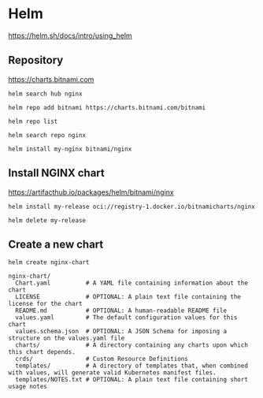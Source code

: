 # Helm

https://helm.sh/docs/intro/using_helm

## Repository

https://charts.bitnami.com

```shell
helm search hub nginx
```

```shell
helm repo add bitnami https://charts.bitnami.com/bitnami
```

```shell
helm repo list
```

```shell
helm search repo nginx
```

```shell
helm install my-nginx bitnami/nginx
```

## Install NGINX chart

https://artifacthub.io/packages/helm/bitnami/nginx

```shell
helm install my-release oci://registry-1.docker.io/bitnamicharts/nginx
```

```shell
helm delete my-release
```

## Create a new chart

```shell
helm create nginx-chart
```

```
nginx-chart/
  Chart.yaml          # A YAML file containing information about the chart
  LICENSE             # OPTIONAL: A plain text file containing the license for the chart
  README.md           # OPTIONAL: A human-readable README file
  values.yaml         # The default configuration values for this chart
  values.schema.json  # OPTIONAL: A JSON Schema for imposing a structure on the values.yaml file
  charts/             # A directory containing any charts upon which this chart depends.
  crds/               # Custom Resource Definitions
  templates/          # A directory of templates that, when combined with values, will generate valid Kubernetes manifest files.
  templates/NOTES.txt # OPTIONAL: A plain text file containing short usage notes
```
